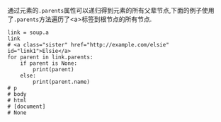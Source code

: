 通过元素的`.parents`属性可以递归得到元素的所有父辈节点,下面的例子使用了`.parents`方法遍历了&lt;a&gt;标签到根节点的所有节点.

```
link = soup.a
link
# <a class="sister" href="http://example.com/elsie" id="link1">Elsie</a>
for parent in link.parents:
    if parent is None:
        print(parent)
    else:
        print(parent.name)
# p
# body
# html
# [document]
# None
```



